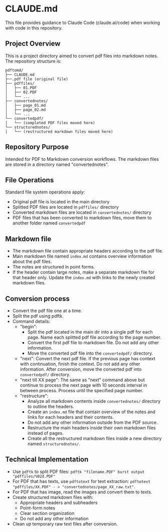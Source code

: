 # CLAUDE.md

This file provides guidance to Claude Code (claude.ai/code) when working with code in this repository.

## Project Overview

This is a project directory aimed to convert pdf files into markdown notes. The repository structure is:

```
pdftomd/
├── CLAUDE.md
├──.pdf file (original file)
├── pdffiles/
│   ├── 01.PDF
│   ├── 02.PDF
│   └── ...
├── convertednotes/
│   ├── page_01.md
│   ├── page_02.md
│   └── ...
└── convertedpdf/
│   └── (completed PDF files moved here)
└── structurednotes/
│   └── (restructured markdown files moved here)
```

## Repository Purpose

Intended for PDF to Markdown conversion workflows. The markdown files are stored in a directory named "convertednotes". 

## File Operations

Standard file system operations apply:
- Original pdf file is located in the main directory
- Splitted PDF files are located in `pdffiles/` directory
- Converted markdown files are located in `convertednotes/` directory
- PDF files that has been converted to markdown files, move them to another folder named `convertedpdf`

## Markdown file
- The markdown file contain appropriate headers according to the pdf file.
- Main markdown file named `index.md` contains overview information about the pdf files. 
- The notes are structured in point forms. 
- If the header contain large notes, make a separate markdown file for that header only. Update the `index.md` with links to the newly created markdown files. 

## Conversion process
- Convert the pdf file one at a time. 
- Split the pdf using pdftk. 
- Command details:
	- "begin":
		- Split the pdf located in the main dir into a single pdf for each page. Name each splitted pdf file according to the page number. 
		- Convert the first pdf file to markdown file. Do not add any other information.
		- Move the converted pdf file into the `convertedpdf/` directory.
	- "next": Convert the next pdf file. If the previous page has context with continuation, finish the context. Do not add any other information. After conversion, move the converted pdf into `convertedpdf/` directory.
	- "next till XX page": The same as "next" command above but continue to process the next page with 10 seconds interval in between process. Process until the specified page number.
	- "restructure":
		- Analyze all markdown contents inside `convertednotes/` directory to outline the headers.
		- Create an `index.md` file that contain overview of the notes and links for each headers and their contents.
		- Do not add any other information outside from the PDF source.
		- Restructure the main headers inside their own markdown files instead of pages.
		- Create all the restructured markdown files inside a new directory named `structurednotes/`.

## Technical Implementation
- Use `pdftk` to split PDF files: `pdftk "filename.PDF" burst output "pdffiles/%02d.PDF"`
- For PDF that has texts, use `pdftotext` for text extraction: `pdftotext "pdffiles/XX.PDF" - > "convertednotes/page_XX_raw.txt"`.
- For PDF that has image, read the images and convert them to texts.
- Create structured markdown files with:
  - Appropriate headers and subheaders
  - Point-form notes
  - Clear section organization
  - Do not add any other information
- Clean up temporary raw text files after conversion.